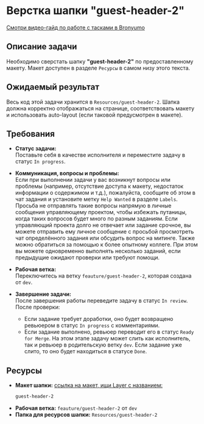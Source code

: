 
# Верстка шапки "guest-header-2"

[Смотри видео-гайд по работе с тасками в Bronyumo](https://google.com)

## Описание задачи
Необходимо сверстать шапку **"guest-header-2"** по предоставленному макету. Макет доступен в разделе `Ресурсы` в самом низу этого текста.

## Ожидаемый результат
Весь код этой задачи хранится в `Resources/guest-header-2`. Шапка должна корректно отображаться на странице, соответствовать макету и использовать auto-layout (если таковой предусмотрен в макете).

## Требования

- **Статус задачи:**  
  Поставьте себя в качестве исполнителя и переместите задачу в статус `In progress`.

- **Коммуникация, вопросы и проблемы:**  
  Если при выполнении задачи у вас возникнут вопросы или проблемы (например, отсутствие доступа к макету, недостаток информации о содержимом и т.д.), пожалуйста, сообщите об этом в чат задания и установите метку `Help Wanted` в разделе `Labels`. Просьба не отправлять такие вопросы напрямую в личные сообщения управляющему проектом, чтобы избежать путаницы, когда таких вопросов будет много по разным заданиям. Если управляющий проекта долго не отвечает или задание срочное, вы можете отправить ему личное сообщение с просьбой просмотреть чат определённого задания или обсудить вопрос на митинге. Также можно обратиться за помощью к более опытному коллеге.
  При этом вы можете одновременно выполнять несколько заданий, если предыдущие ожидают проверки или требуют помощи.

- **Рабочая ветка:**  
  Переключитесь на ветку `feauture/guest-header-2`, которая создана от `dev`.

- **Завершение задачи:**  
  После завершения работы переведите задачу в статус `In review`. После проверки:
  - Если задание требует доработки, оно будет возвращено ревьюером в статус `In progress` с комментариями.
  - Если задание выполнено, ревьюер переводит его в статус `Ready for Merge`. На этом этапе задачу может слить как исполнитель, так и ревьюер в родительскую ветку `dev`. Если задание уже слито, то оно будет находиться в статусе `Done`.

## Ресурсы
- **Макет шапки:** [ссылка на макет, ищи Layer с названием:](https://www.figma.com/design/XMX1W4mwttgUy8L0a4kzQe/Bronyumo.ua-(special-task-mockup)?node-id=0-1&t=wnXX2PPEWtIi002e-1)
    ```bash
    guest-header-2
    ```
- **Рабочая ветка:** `feauture/guest-header-2` от `dev`
- **Папка для ресурсов шапки:** `Resources/guest-header-2`
    